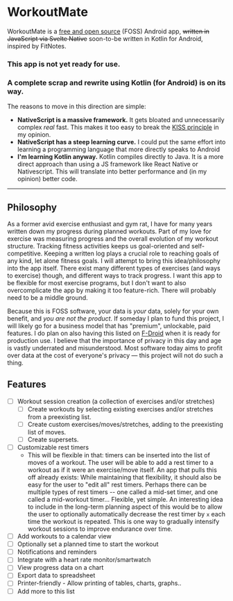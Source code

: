 # WorkoutMate

WorkoutMate is a [free and open source](https://en.wikipedia.org/wiki/Free_and_open-source_software) (FOSS) Android app, ~~written in JavaScript via Svelte Native~~ soon-to-be written in Kotlin for Android, inspired by FitNotes.

### **This app is not yet ready for use.**
### A complete scrap and rewrite using Kotlin (for Android) is on its way.

The reasons to move in this direction are simple:
- **NativeScript is a massive framework.**
    It gets bloated and unnecessarily complex *real* fast. This makes it too easy to break the [KISS principle](https://en.wikipedia.org/wiki/KISS_principle) in my opinion.
- **NativeScript has a steep learning curve.**
    I could put the same effort into learning a programming language that more directly speaks to Android
- **I'm learning Kotlin anyway.**
    Kotlin compiles directly to Java. It is a more direct approach than using a JS framework like React Native or Nativescript. This will translate into better performance and (in my opinion) better code.

------------

## Philosophy

As a former avid exercise enthusiast and gym rat, I have for many years written down my progress during planned workouts. Part of my love for exercise was measuring progress and the overall evolution of my workout structure. Tracking fitness activities keeps us goal-oriented and self-competitive. Keeping a written log plays a crucial role to reaching goals of any kind, let alone fitness goals. I will attempt to bring this idea/philosophy into the app itself. There exist many different types of exercises (and ways to exercise) though, and different ways to track progress. I want this app to be flexible for most exercise programs, but I don't want to also overcomplicate the app by making it too feature-rich. There will probably need to be a middle ground.

Because this is FOSS software, your data is _your_ data, solely for your own benefit, and _you are not the product_. If someday I plan to fund this project, I will likely go for a business model that has "premium", unlockable, paid features. I do plan on also having this listed on [F-Droid](https://f-droid.org/) when it is ready for production use. I believe that the importance of privacy in this day and age is vastly underrated and misunderstood. Most software today aims to profit over data at the cost of everyone's privacy — this project will not do such a thing.

## Features

- [ ] Workout session creation (a collection of exercises and/or stretches)
  - [ ] Create workouts by selecting existing exercises and/or stretches from a preexisting list.
  - [ ] Create custom exercises/moves/stretches, adding to the preexisting list of moves.
  - [ ] Create supersets.
- [ ] Customizable rest timers
  - This will be flexible in that: timers can be inserted into the list of moves of a workout. The user will be able to add a rest timer to a workout as if it were an exercise/move itself. An app that pulls this off already exists: While maintaining that flexibility, it should also be easy for the user to "edit all" rest timers. Perhaps there can be multiple
  types of rest timers -- one called a mid-set timer, and one called a mid-workout timer... Flexible, yet simple. An interesting idea to include in the
  long-term planning aspect of this would be to allow the user to optionally automatically decrease the rest timer by `x` each time the workout is repeated.
  This is one way to gradually intensify workout sessions to improve endurance over time.
- [ ] Add workouts to a calendar view
- [ ] Optionally set a planned time to start the workout
- [ ] Notifications and reminders
- [ ] Integrate with a heart rate monitor/smartwatch
- [ ] View progress data on a chart
- [ ] Export data to spreadsheet
- [ ] Printer-friendly - Allow printing of tables, charts, graphs..
- [ ] Add more to this list
